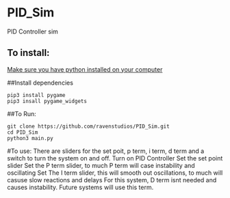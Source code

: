# PID_Sim
PID Controller sim


## To install:
[Make sure you have python installed on your computer](https://www.python.org/downloads/)


##Install dependencies
```
pip3 install pygame
pip3 insall pygame_widgets
```
##To Run:
```
git clone https://github.com/ravenstudios/PID_Sim.git
cd PID_Sim
python3 main.py

```
#To use:
There are sliders for the set poit, p term, i term, d term and a switch to turn the system on and off.
Turn on PID Controller
Set the set point slider
Set the P term slider, to much P term will case instability and oscillating
Set The I term slider, this will smooth out oscillations, to much will casuse slow reactions and delays
For this system, D term isnt needed and causes instability. Future systems will use this term.
